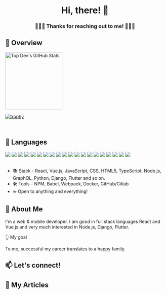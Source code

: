 <!-- ![Banner Image](https://github.com/pro335/pro335/blob/master/Images/banner2.png) -->

<h1 align="center">Hi, there! 👋</h1>

<h3 align="center">🙏🙏🙏  Thanks for reaching out to me! 🙏🙏🙏 </h3>

## 💪 Overview

<p>
  <!--<a href="https://github.com/vanguard227/vanguard227" >
    <img align="center" src="https://github-readme-stats.vercel.app/api/top-langs/?layout=compact&username=vanguard227&hide=java,html,php&title_color=ffffff&text_color=c9cacc&icon_color=2bbc8a&bg_color=1d1f21" height="180px"/>
  </a>-->
  
  <a href="https://github.com/vanguard227/vanguard227" >
    <img align="center" src="https://github-readme-stats.vercel.app/api?username=vanguard227&show_icons=true&line_height=27&count_private=true&title_color=ffffff&text_color=c9cacc&icon_color=2bbc8a&bg_color=1d1f21" alt="Top Dev's GitHub Stats" height="180px"/>
  </a>
  
 </p>
 
 <p>
  
  [![trophy](https://github-profile-trophy.vercel.app/?username=vanguard227&theme=onedark&row=1&&column=7)](https://github.com/ryo-ma/github-profile-trophy)
 </p>
 
<br />

 ## 📖 Languages
 
<div align="left">
  <img src="https://img.shields.io/badge/React-20232A?style=for-the-badge&logo=react&logoColor=61DAFB">
  <img src="https://img.shields.io/badge/JavaScript-F7DF1E?style=for-the-badge&logo=javascript&logoColor=black">
  <img src="https://img.shields.io/badge/TypeScript-007ACC?style=for-the-badge&logo=typescript&logoColor=white">
  <img src="https://img.shields.io/badge/HTML5-E34F26?style=for-the-badge&logo=html5&logoColor=white">
  <img src="https://img.shields.io/badge/CSS3-1572B6?style=for-the-badge&logo=css3&logoColor=white">
  <img src="https://img.shields.io/badge/vuejs-35495e?style=for-the-badge&logo=vuedotjs&logoColor=4FC08D">
  <img src="https://img.shields.io/badge/-GraphQL-E10098?style=for-the-badge&logo=graphql&logoColor=white">
  <img src="https://img.shields.io/badge/Node.js-339933?style=for-the-badge&logo=nodedotjs&logoColor=white">
  <img src="https://img.shields.io/badge/Express.js-000000?style=for-the-badge&logo=express&logoColor=white">
  <img src="https://img.shields.io/badge/python-3670A0?style=for-the-badge&logo=python&logoColor=ffdd54">
  <img src="https://img.shields.io/badge/django-092E20?style=for-the-badge&logo=django&logoColor=white">
  <img src="https://img.shields.io/badge/PostgreSQL-316192?style=for-the-badge&logo=postgresql&logoColor=white">
  <img src="https://img.shields.io/badge/MongoDB-4EA94B?style=for-the-badge&logo=mongodb&logoColor=white">
  <!-- <img src="https://img.shields.io/badge/kubernetes-326ce5.svg?&style=for-the-badge&logo=kubernetes&logoColor=white"> -->
  <img src="https://img.shields.io/badge/Jest-C21325?style=for-the-badge&logo=jest&logoColor=white">
  <img src="https://img.shields.io/badge/Docker-2CA5E0?style=for-the-badge&logo=docker&logoColor=white">
  <img src="https://img.shields.io/badge/Git-F05032?style=for-the-badge&logo=git&logoColor=white">
  <img src="https://img.shields.io/badge/Solidity-9E9E9E?style=for-the-badge&logo=solidity&logoColor=black">
  <img src="https://img.shields.io/badge/Flutter-02569B?style=for-the-badge&logo=Flutter&logoColor=white">
  <img src="https://img.shields.io/badge/Android-3DDC84?style=for-the-badge&logo=android&logoColor=white">
  <img src="https://img.shields.io/badge/swift-F54A2A?style=for-the-badge&logo=swift&logoColor=white">
<div/>
  
<br />


- 📚 Stack - React, Vue.js, JavaScript, CSS, HTML5, TypeScript, Node.js, GraphQL, Python, Django, Flutter and so on.
- 🛠 Tools - NPM, Babel, Webpack, Docker, GitHub/Gitlab
- ☕ Open to anything and everything!

## 💬 About Me

I'm a web & mobile developer. I am good in full stack languages React and Vue.js and very much interested in Node.js, Django, Flutter.

👆 My goal

To me, successful my career translates to a happy family.

## 📫 Let's connect!

## 📄 My Articles
